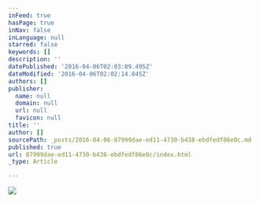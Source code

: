 ```yaml
---
inFeed: true
hasPage: true
inNav: false
inLanguage: null
starred: false
keywords: []
description: ''
datePublished: '2016-04-06T02:03:09.495Z'
dateModified: '2016-04-06T02:02:14.045Z'
authors: []
publisher:
  name: null
  domain: null
  url: null
  favicon: null
title: ''
author: []
sourcePath: _posts/2016-04-06-87999dae-ed11-4730-b438-ebdfedf86e0c.md
published: true
url: 87999dae-ed11-4730-b438-ebdfedf86e0c/index.html
_type: Article

---
```

![](https://the-grid-user-content.s3-us-west-2.amazonaws.com/7b98c16a-458e-486a-babb-183a43510284.jpg)